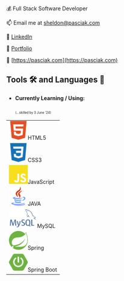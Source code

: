 💰 Full Stack Software Developer

📫 Email me at sheldon@pasciak.com

👔 [LinkedIn](https://www.linkedin.com/in/sheldonpasciak)

🔗 [Portfolio](https://pasciaks.github.io/)

🏡 [https://pasciak.com](https://pasciak.com)

## Tools 🛠️ and Languages 💬

- #### Currently Learning / Using: &nbsp;
  <span style="font-size: 0.60em;">(...skilled by 3 June '24)</span>

<table>
    <tr><td><img src="media/html5-color.svg" alt="HTML5" width="50">HTML5</td></tr>
    <tr><td><img src="media/css3-color.svg" alt="CSS3" width="50">CSS3</td></tr>
    <tr><td><img src="media/javascript-color.svg" alt="Javascript" width="50">JavaScript</td></tr>
    <tr><td><img src="media/java-svgrepo-com.svg" alt="Java" width="50">JAVA</td></tr>
    <tr><td><img src="media/mysql.png" alt="MySQL" width="75">MySQL</td> </tr>   
    <tr><td><img src="media/spring-color.svg" alt="Figma" width="50">Spring</td></tr>
    <tr><td><img src="media/springboot-color.svg" alt="SpringBoot" width="50">Spring Boot</td></tr>
</table>
